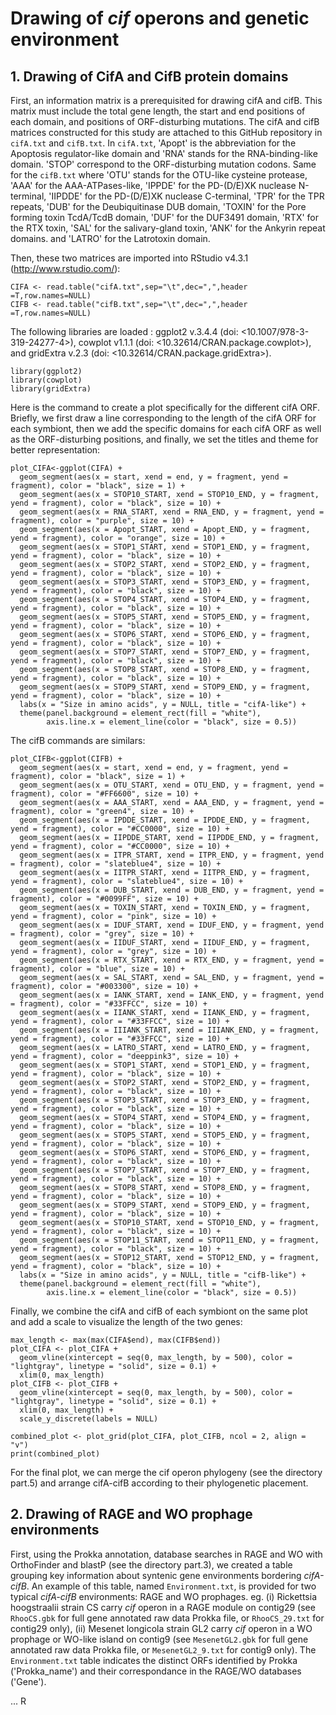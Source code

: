 # Drawing of *cif* operons and genetic environment

## 1. Drawing of CifA and CifB protein domains

First, an information matrix is a prerequisited for drawing cifA and cifB. This matrix must include the total gene length, the start and end positions of each domain, and positions of ORF-disturbing mutations. The cifA and cifB matrices constructed for this study are attached to this GitHub repository in `cifA.txt` and `cifB.txt`. In `cifA.txt`, 'Apopt' is the abbreviation for the Apoptosis regulator-like domain and 'RNA' stands for the RNA-binding-like domain. 'STOP' correspond to the ORF-disturbing mutation codons. Same for the `cifB.txt` where 'OTU' stands for the OTU-like cysteine protease, 'AAA' for the AAA-ATPases-like, 'IPPDE' for the PD-(D/E)XK nuclease N-terminal, 'IIPDDE' for the PD-(D/E)XK nuclease C-terminal, 'TPR' for the TPR repeats, 'DUB' for the Deubiquitinase DUB domain, 'TOXIN' for the Pore forming toxin TcdA/TcdB domain, 'DUF' for the DUF3491 domain, 'RTX' for the RTX toxin, 'SAL' for the salivary-gland toxin, 'ANK' for the Ankyrin repeat domains. and 'LATRO' for the Latrotoxin domain.

Then, these two matrices are imported into RStudio v4.3.1 (http://www.rstudio.com/):
```
CIFA <- read.table("cifA.txt",sep="\t",dec=",",header =T,row.names=NULL)
CIFB <- read.table("cifB.txt",sep="\t",dec=",",header =T,row.names=NULL)
```

The following libraries are loaded : ggplot2 v.3.4.4 (doi: <10.1007/978-3-319-24277-4>), cowplot v1.1.1 (doi: <10.32614/CRAN.package.cowplot>), and gridExtra v.2.3 (doi: <10.32614/CRAN.package.gridExtra>).
```
library(ggplot2)
library(cowplot)
library(gridExtra)
```

Here is the command to create a plot specifically for the different cifA ORF. Briefly, we first draw a line corresponding to the length of the cifA ORF for each symbiont, then we add the specific domains for each cifA ORF as well as the ORF-disturbing positions, and finally, we set the titles and theme for better representation:
```
plot_CIFA<-ggplot(CIFA) +
  geom_segment(aes(x = start, xend = end, y = fragment, yend = fragment), color = "black", size = 1) +
  geom_segment(aes(x = STOP10_START, xend = STOP10_END, y = fragment, yend = fragment), color = "black", size = 10) +
  geom_segment(aes(x = RNA_START, xend = RNA_END, y = fragment, yend = fragment), color = "purple", size = 10) +
  geom_segment(aes(x = Apopt_START, xend = Apopt_END, y = fragment, yend = fragment), color = "orange", size = 10) +
  geom_segment(aes(x = STOP1_START, xend = STOP1_END, y = fragment, yend = fragment), color = "black", size = 10) +
  geom_segment(aes(x = STOP2_START, xend = STOP2_END, y = fragment, yend = fragment), color = "black", size = 10) +
  geom_segment(aes(x = STOP3_START, xend = STOP3_END, y = fragment, yend = fragment), color = "black", size = 10) +
  geom_segment(aes(x = STOP4_START, xend = STOP4_END, y = fragment, yend = fragment), color = "black", size = 10) +
  geom_segment(aes(x = STOP5_START, xend = STOP5_END, y = fragment, yend = fragment), color = "black", size = 10) +
  geom_segment(aes(x = STOP6_START, xend = STOP6_END, y = fragment, yend = fragment), color = "black", size = 10) +
  geom_segment(aes(x = STOP7_START, xend = STOP7_END, y = fragment, yend = fragment), color = "black", size = 10) +
  geom_segment(aes(x = STOP8_START, xend = STOP8_END, y = fragment, yend = fragment), color = "black", size = 10) +
  geom_segment(aes(x = STOP9_START, xend = STOP9_END, y = fragment, yend = fragment), color = "black", size = 10) +
  labs(x = "Size in amino acids", y = NULL, title = "cifA-like") +
  theme(panel.background = element_rect(fill = "white"),
        axis.line.x = element_line(color = "black", size = 0.5))
```

The cifB commands are similars:
```
plot_CIFB<-ggplot(CIFB) +
  geom_segment(aes(x = start, xend = end, y = fragment, yend = fragment), color = "black", size = 1) +
  geom_segment(aes(x = OTU_START, xend = OTU_END, y = fragment, yend = fragment), color = "#FF6600", size = 10) +
  geom_segment(aes(x = AAA_START, xend = AAA_END, y = fragment, yend = fragment), color = "green4", size = 10) +
  geom_segment(aes(x = IPDDE_START, xend = IPDDE_END, y = fragment, yend = fragment), color = "#CC0000", size = 10) +
  geom_segment(aes(x = IIPDDE_START, xend = IIPDDE_END, y = fragment, yend = fragment), color = "#CC0000", size = 10) +
  geom_segment(aes(x = ITPR_START, xend = ITPR_END, y = fragment, yend = fragment), color = "slateblue4", size = 10) +
  geom_segment(aes(x = IITPR_START, xend = IITPR_END, y = fragment, yend = fragment), color = "slateblue4", size = 10) +
  geom_segment(aes(x = DUB_START, xend = DUB_END, y = fragment, yend = fragment), color = "#0099FF", size = 10) +
  geom_segment(aes(x = TOXIN_START, xend = TOXIN_END, y = fragment, yend = fragment), color = "pink", size = 10) +
  geom_segment(aes(x = IDUF_START, xend = IDUF_END, y = fragment, yend = fragment), color = "grey", size = 10) +
  geom_segment(aes(x = IIDUF_START, xend = IIDUF_END, y = fragment, yend = fragment), color = "grey", size = 10) +
  geom_segment(aes(x = RTX_START, xend = RTX_END, y = fragment, yend = fragment), color = "blue", size = 10) +
  geom_segment(aes(x = SAL_START, xend = SAL_END, y = fragment, yend = fragment), color = "#003300", size = 10) +
  geom_segment(aes(x = IANK_START, xend = IANK_END, y = fragment, yend = fragment), color = "#33FFCC", size = 10) +
  geom_segment(aes(x = IIANK_START, xend = IIANK_END, y = fragment, yend = fragment), color = "#33FFCC", size = 10) +
  geom_segment(aes(x = IIIANK_START, xend = IIIANK_END, y = fragment, yend = fragment), color = "#33FFCC", size = 10) +
  geom_segment(aes(x = LATRO_START, xend = LATRO_END, y = fragment, yend = fragment), color = "deeppink3", size = 10) +
  geom_segment(aes(x = STOP1_START, xend = STOP1_END, y = fragment, yend = fragment), color = "black", size = 10) +
  geom_segment(aes(x = STOP2_START, xend = STOP2_END, y = fragment, yend = fragment), color = "black", size = 10) +
  geom_segment(aes(x = STOP3_START, xend = STOP3_END, y = fragment, yend = fragment), color = "black", size = 10) +
  geom_segment(aes(x = STOP4_START, xend = STOP4_END, y = fragment, yend = fragment), color = "black", size = 10) +
  geom_segment(aes(x = STOP5_START, xend = STOP5_END, y = fragment, yend = fragment), color = "black", size = 10) +
  geom_segment(aes(x = STOP6_START, xend = STOP6_END, y = fragment, yend = fragment), color = "black", size = 10) +
  geom_segment(aes(x = STOP7_START, xend = STOP7_END, y = fragment, yend = fragment), color = "black", size = 10) +
  geom_segment(aes(x = STOP8_START, xend = STOP8_END, y = fragment, yend = fragment), color = "black", size = 10) +
  geom_segment(aes(x = STOP9_START, xend = STOP9_END, y = fragment, yend = fragment), color = "black", size = 10) +
  geom_segment(aes(x = STOP10_START, xend = STOP10_END, y = fragment, yend = fragment), color = "black", size = 10) +
  geom_segment(aes(x = STOP11_START, xend = STOP11_END, y = fragment, yend = fragment), color = "black", size = 10) +
  geom_segment(aes(x = STOP12_START, xend = STOP12_END, y = fragment, yend = fragment), color = "black", size = 10) +
  labs(x = "Size in amino acids", y = NULL, title = "cifB-like") +
  theme(panel.background = element_rect(fill = "white"),
        axis.line.x = element_line(color = "black", size = 0.5))
```

Finally, we combine the cifA and cifB of each symbiont on the same plot and add a scale to visualize the length of the two genes:
```
max_length <- max(max(CIFA$end), max(CIFB$end))
plot_CIFA <- plot_CIFA + 
  geom_vline(xintercept = seq(0, max_length, by = 500), color = "lightgray", linetype = "solid", size = 0.1) + 
  xlim(0, max_length)
plot_CIFB <- plot_CIFB +
  geom_vline(xintercept = seq(0, max_length, by = 500), color = "lightgray", linetype = "solid", size = 0.1) +
  xlim(0, max_length) +
  scale_y_discrete(labels = NULL)

combined_plot <- plot_grid(plot_CIFA, plot_CIFB, ncol = 2, align = "v")
print(combined_plot)
```

For the final plot, we can merge the cif operon phylogeny (see the directory part.5) and arrange cifA-cifB according to their phylogenetic placement.


## 2. Drawing of RAGE and WO prophage environments
First, using the Prokka annotation, database searches in RAGE and WO with OrthoFinder and blastP (see the directory part.3), we created a table grouping key information about syntenic gene environments bordering *cifA-cifB*. An example of this table, named `Environment.txt`, is provided for two typical *cifA-cifB* environments: RAGE and WO prophages. eg. (i) Rickettsia hoogstraalii strain CS carry *cif* operon in a RAGE module on contig29 (see `RhooCS.gbk` for full gene annotated raw data Prokka file, or `RhooCS_29.txt` for contig29 only), (ii) Mesenet longicola strain GL2 carry *cif* operon in a WO prophage or WO-like island on contig9 (see `MesenetGL2.gbk` for full gene annotated raw data Prokka file, or `MesenetGL2_9.txt` for contig9 only). 
The `Environment.txt` table indicates the distinct ORFs identified by Prokka ('Prokka_name') and their correspondance in the RAGE/WO databases ('Gene').

... R


